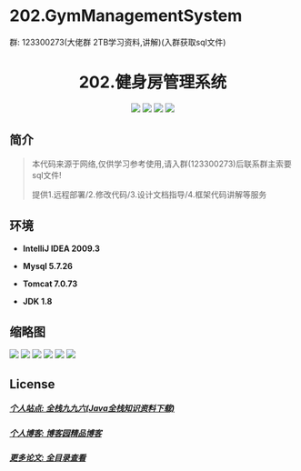 
# 202.GymManagementSystem

<p>群: 123300273(大佬群 2TB学习资料,讲解)(入群获取sql文件)</p>

<p><h1 align="center">202.健身房管理系统</h1></p>


<p align="center">
	<img src="https://img.shields.io/badge/jdk-1.8-orange.svg"/>
    <img src="https://img.shields.io/badge/spring-5.x-lightgrey.svg"/>
    <img src="https://img.shields.io/badge/springMVC-3.x-blue.svg"/>
    <img src="https://img.shields.io/badge/mybatis-5.x-yellow.svg"/>
</p>

## 简介


> 本代码来源于网络,仅供学习参考使用,请入群(123300273)后联系群主索要sql文件!
>
> 提供1.远程部署/2.修改代码/3.设计文档指导/4.框架代码讲解等服务

## 环境

- <b>IntelliJ IDEA 2009.3</b>

- <b>Mysql 5.7.26</b>

- <b>Tomcat 7.0.73</b>

- <b>JDK 1.8</b>




## 缩略图

![](https://img2023.cnblogs.com/blog/588112/202302/588112-20230206190011887-2070541856.png)
![](https://img2023.cnblogs.com/blog/588112/202302/588112-20230206190020977-1276747139.png)
![](https://img2023.cnblogs.com/blog/588112/202302/588112-20230206190025784-426925177.png)
![](https://img2023.cnblogs.com/blog/588112/202302/588112-20230206190029562-1294368659.png)
![](https://img2023.cnblogs.com/blog/588112/202302/588112-20230206190034996-941239111.png)
![](https://img2023.cnblogs.com/blog/588112/202302/588112-20230206190039655-1533795147.png)






## License

##### [个人站点: 全栈九九六(Java全栈知识资料下载)](https://www.blog996.com/)
##### [个人博客: 博客园精品博客](https://www.cnblogs.com/yysbolg/)
##### [更多论文: 全目录查看](https://www.blog996.com/md/2021-09-22-1632317852192.html)




